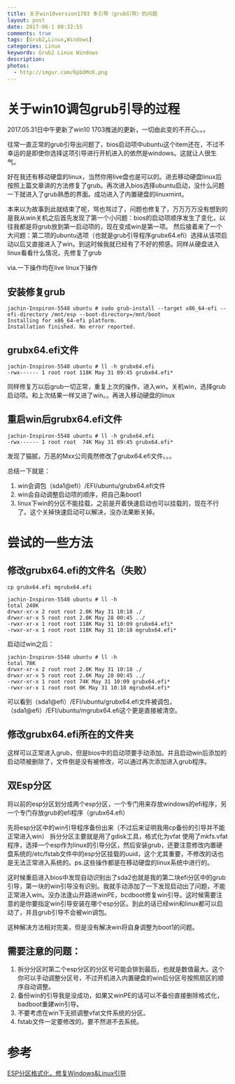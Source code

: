 ```yaml
---
title: 关于win10version1703 多引导（grub引导）的问题
layout: post
date: 2017-06-1 08:32:55
comments: true
tags: [Grub2,Linux,Windows]
categories: Linux
keywords: Grub2 Linux Windows
description:
photos:
  - http://imgur.com/6pbOMcK.png
---
```


# 关于win10调包grub引导的过程


2017.05.31日中午更新了win10 1703推送的更新，一切由此变的不开心。。。

往常一直正常的grub引导出问题了，bios启动项中ubuntu这个item还在，不过不幸运的是即使你选择这项引导进行开机进入的依然是windows。这就让人很生气。

好在我还有移动硬盘的linux，当然你用live盘也是可以的。进去移动硬盘linux后按照上篇文章讲的方法修复了grub。再次进入bios选择ubuntu启动，没什么问题一下就进入了grub熟悉的界面。成功进入了内置硬盘的linuxmint。
<!--more-->

本来以为故事到此就结束了呢，骂也骂过了，问题也修复了，万万万万没有想到的是我从win关机之后首先发现了第一个小问题：bios的启动项顺序发生了变化，以往我都是将grub放到第一启动项的，现在变成win是第一项。
然后接着来了一个大问题：第二项的ubuntu选项（也就是grub引导程序grubx64.efi）选择从该项启动以后又直接进入了win。到这时候我就已经有了不好的预感。同样从硬盘进入linux看看什么情况，先修复了grub

via.一下操作均在live linux下操作

## 安装修复grub

```
jachin-Inspiron-5548 ubuntu # sudo grub-install --target x86_64-efi --efi-directory /mnt/esp --boot-directory=/mnt/boot
Installing for x86_64-efi platform.
Installation finished. No error reported.
```

## grubx64.efi文件

    jachin-Inspiron-5548 ubuntu # ll -h grubx64.efi
    -rwx------ 1 root root 118K May 31 09:45 grubx64.efi*

同样修复万以后grub一切正常，重复上次的操作，进入win，关机win，选择grub启动项。和上次结果一样又进了win。。再进入移动硬盘的linux

## 重启win后grubx64.efi文件
    jachin-Inspiron-5548 ubuntu # ll -h grubx64.efi
    -rwx------ 1 root root  74K May 31 09:45 grubx64.efi*

发现了猫腻，万恶的Mxx公司竟然修改了grubx64.efi文件。。。

总结一下就是：

1. win会调包（sda1@efi）/EFI/ubuntu/grubx64.efi文件
2. win会自动调整启动项的顺序，把自己条boot1
3. linux下win的分区不能挂载，之前是开着快速启动也可以挂载的，现在不行了。这个关掉快速启动可以解决，没办法果断关掉。


# 尝试的一些方法

## 修改grubx64.efi的文件名（失败）


```
cp grubx64.efi mgrubx64.efi 

jachin-Inspiron-5548 ubuntu # ll -h
total 240K
drwxr-xr-x 2 root root 2.0K May 31 10:18 ./
drwxr-xr-x 5 root root 2.0K May 28 00:45 ../
-rwxr-xr-x 1 root root 118K May 31 10:09 grubx64.efi*
-rwxr-xr-x 1 root root 118K May 31 10:18 mgrubx64.efi*
```

启动过win之后：

```
jachin-Inspiron-5548 ubuntu # ll -h
total 78K
drwxr-xr-x 2 root root 2.0K May 31 10:18 ./
drwxr-xr-x 5 root root 2.0K May 28 00:45 ../
-rwxr-xr-x 1 root root 74K May 31 10:09 grubx64.efi*
-rwxr-xr-x 1 root root 0K May 31 10:18 mgrubx64.efi*
```

可以看到（sda1@efi）/EFI/ubuntu/grubx64.efi文件被调包，（sda1@efi）/EFI/ubuntu/mgrubx64.efi这个更是直接被清空。

## 修改grubx64.efi所在的文件夹

这样可以正常进入grub，但是bios中的启动项要手动添加。并且启动win后添加的启动项被删除了，文件倒是没有被修改，可以通过再次添加进入grub程序。

## 双Esp分区
   
将以前的esp分区划分成两个esp分区，一个专门用来存放windows的efi程序，另一个专门存放grub的efi程序（grubx64.efi）

先将esp分区中的win引导程序备份出来（不过后来证明我用cp备份的引导并不能正常进入win）
拆分分区主要就是用了gdisk工具，格式化为vfat 使用了mkfs.vfat程序，选择一个esp作为linux的引导分区，然后安装grub，还要注意修改内置硬盘系统的/etc/fstab文件中的esp分区挂载的uuid，这个尤其重要，不修改的话也是无法正常进入系统的。ps.这些操作都是在移动硬盘的linux系统中进行的。

这时候重启进入bios中发现自动识别出了sda2也就是我的第二块efi分区中的grub引导，第一块的win引导没有识别。我就手动添加了一下发现启动出了问题，不能正常进入win。没办法逢山开路进winPE，bcdboot修复win引导。这时候需要注意的是你要指定win引导安装在哪个esp分区。到此的话已经win和linux都可以启动了，并且grub引导不会被win调包。

这种解决方法相对完美，但是没有解决win将自身调整为boot1的问题。

## 需要注意的问题：

1. 拆分分区时第二个esp分区的分区号可能会排到最后，也就是数值最大。这个你可以手动调整分区号，不过开机进入内置硬盘的win后分区号按照扇区的顺序自动调整。
2. 备份win的引导我是没成功，如果又winPE的话可以不备份直接删除格式化，badboot重建win引导。
3. 不要考虑在win下无损调整vfat文件系统的分区。
4. fstab文件一定要修改的，要不然进不去系统。

# 参考

[ESP分区格式化，修复Windows&Linux引导](http://blog.cumtpn.com/Linux/Esp-grub-uefi-windows.html)











